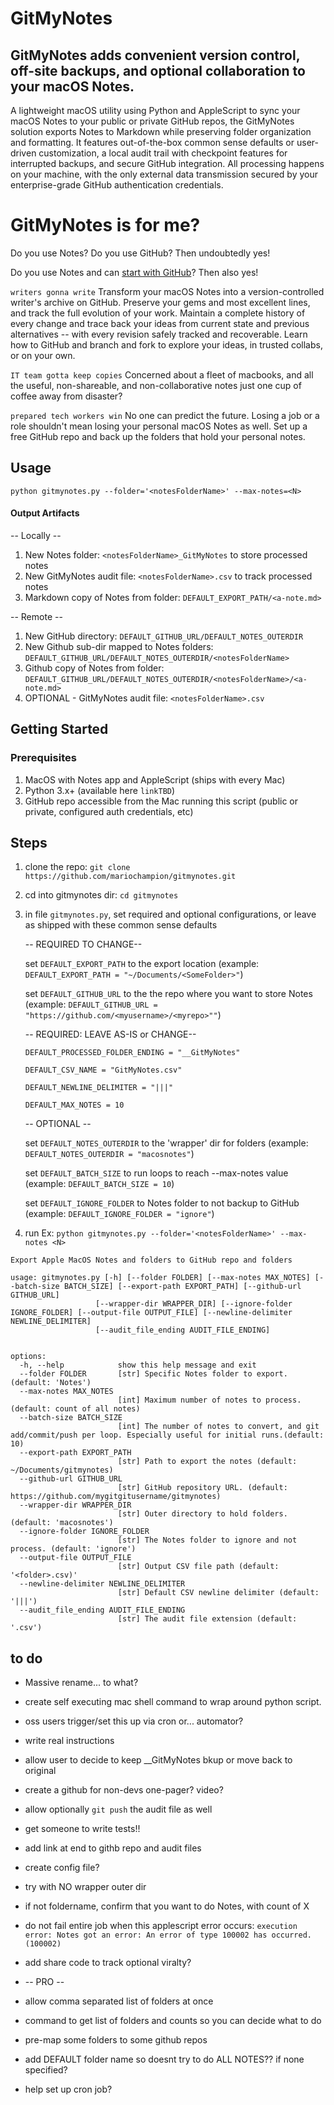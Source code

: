 # GitMyNotes
## GitMyNotes adds convenient version control, off-site backups, and optional collaboration to your macOS Notes.

A lightweight macOS utility using Python and AppleScript to sync your macOS Notes to your public or private GitHub repos, the GitMyNotes solution exports Notes to Markdown while preserving folder organization and formatting. It features out-of-the-box common sense defaults or user-driven customization, a local audit trail with checkpoint features for interrupted backups, and secure GitHub integration. All processing happens on your machine, with the only external data transmission secured by your enterprise-grade GitHub authentication credentials.


# GitMyNotes is for me?

Do you use Notes? Do you use GitHub? Then undoubtedly yes!

Do you use Notes and can [start with GitHub](https://docs.github.com/en/get-started/start-your-journey)? Then also yes!

`writers gonna write`
Transform your macOS Notes into a version-controlled writer's archive on GitHub.
Preserve your gems and most excellent lines, and track the full evolution of your work. Maintain a complete history of every change and trace back your ideas from current state and previous alternatives -- with every revision safely tracked and recoverable. Learn how to GitHub and branch and fork to explore your ideas, in trusted collabs, or on your own.


`IT team gotta keep copies`
Concerned about a fleet of macbooks, and all the useful, non-shareable, and non-collaborative notes just one cup of coffee away from disaster? 


`prepared tech workers win`
No one can predict the future. Losing a job or a role shouldn't mean losing your personal macOS Notes as well. Set up a free GitHub repo and back up the folders that hold your personal notes.


## Usage
`python gitmynotes.py --folder='<notesFolderName>' --max-notes=<N>`


#### Output Artifacts
-- Locally --

1. New Notes folder: `<notesFolderName>_GitMyNotes` to store processed notes
2. New GitMyNotes audit file: `<notesFolderName>.csv` to track processed notes
3. Markdown copy of Notes from folder: `DEFAULT_EXPORT_PATH/<a-note.md>`

-- Remote --
1. New GitHub directory: `DEFAULT_GITHUB_URL/DEFAULT_NOTES_OUTERDIR`
2. New Github sub-dir mapped to Notes folders: `DEFAULT_GITHUB_URL/DEFAULT_NOTES_OUTERDIR/<notesFolderName>`
3. Github copy of Notes from folder: `DEFAULT_GITHUB_URL/DEFAULT_NOTES_OUTERDIR/<notesFolderName>/<a-note.md>`
4. OPTIONAL - GitMyNotes audit file: `<notesFolderName>.csv`




## Getting Started

### Prerequisites
1. MacOS with Notes app and AppleScript (ships with every Mac)
2. Python 3.x+ (available here `linkTBD`)
3. GitHub repo accessible from the Mac running this script (public or private, configured auth credentials, etc) 


## Steps
1. clone the repo: `git clone https://github.com/mariochampion/gitmynotes.git`

2. cd into gitmynotes dir: `cd gitmynotes`

3. in file `gitmynotes.py`, set required and optional configurations, or leave as shipped with these common sense defaults

	-- REQUIRED TO CHANGE--
	
	
	set `DEFAULT_EXPORT_PATH` to the export location (example: `DEFAULT_EXPORT_PATH = "~/Documents/<SomeFolder>"`)
	
	set `DEFAULT_GITHUB_URL` to the the repo where you want to store Notes (example: `DEFAULT_GITHUB_URL = "https://github.com/<myusername>/<myrepo>""`)
	

	-- REQUIRED: LEAVE AS-IS or CHANGE--

	`DEFAULT_PROCESSED_FOLDER_ENDING = "__GitMyNotes"`

	`DEFAULT_CSV_NAME = "GitMyNotes.csv"`

	`DEFAULT_NEWLINE_DELIMITER = "|||"`

	`DEFAULT_MAX_NOTES = 10`
	

    -- OPTIONAL --
    
    
	set `DEFAULT_NOTES_OUTERDIR` to the 'wrapper' dir for folders (example: `DEFAULT_NOTES_OUTERDIR = "macosnotes"`)
	
	set `DEFAULT_BATCH_SIZE` to run loops to reach --max-notes value (example: `DEFAULT_BATCH_SIZE = 10`)
	
	set `DEFAULT_IGNORE_FOLDER` to Notes folder to not backup to GitHub (example: `DEFAULT_IGNORE_FOLDER = "ignore"`)
	
	
	

4. run Ex: `python gitmynotes.py --folder='<notesFolderName>' --max-notes <N> `

```
Export Apple MacOS Notes and folders to GitHub repo and folders

usage: gitmynotes.py [-h] [--folder FOLDER] [--max-notes MAX_NOTES] [--batch-size BATCH_SIZE] [--export-path EXPORT_PATH] [--github-url GITHUB_URL]
                   [--wrapper-dir WRAPPER_DIR] [--ignore-folder IGNORE_FOLDER] [--output-file OUTPUT_FILE] [--newline-delimiter NEWLINE_DELIMITER]
                   [--audit_file_ending AUDIT_FILE_ENDING]


options:
  -h, --help            show this help message and exit
  --folder FOLDER       [str] Specific Notes folder to export.(default: 'Notes')
  --max-notes MAX_NOTES
                        [int] Maximum number of notes to process. (default: count of all notes)
  --batch-size BATCH_SIZE
                        [int] The number of notes to convert, and git add/commit/push per loop. Especially useful for initial runs.(default: 10)
  --export-path EXPORT_PATH
                        [str] Path to export the notes (default: ~/Documents/gitmynotes)
  --github-url GITHUB_URL
                        [str] GitHub repository URL. (default: https://github.com/mygitgitusername/gitmynotes)
  --wrapper-dir WRAPPER_DIR
                        [str] Outer directory to hold folders. (default: 'macosnotes')
  --ignore-folder IGNORE_FOLDER
                        [str] The Notes folder to ignore and not process. (default: 'ignore')
  --output-file OUTPUT_FILE
                        [str] Output CSV file path (default: '<folder>.csv)'
  --newline-delimiter NEWLINE_DELIMITER
                        [str] Default CSV newline delimiter (default: '|||')
  --audit_file_ending AUDIT_FILE_ENDING
                        [str] The audit file extension (default: '.csv')

```



## to do

* Massive rename... to what?

* create self executing mac shell command to wrap around python script. 
* oss users trigger/set this up via cron or... automator?

* write real instructions

* allow user to decide to keep <folder>__GitMyNotes bkup or move back to original

* create a github for non-devs one-pager? video? 

* allow optionally `git push` the audit file as well

* get someone to write tests!!

* add link at end to githb repo and audit files

* create config file?

* try with NO wrapper outer dir

* if not foldername, confirm that you want to do Notes, with count of X

* do not fail entire job when this applescript error occurs: `execution error: Notes got an error: An error of type 100002 has occurred. (100002)`

* add share code to track optional viralty?

*  -- PRO -- 

* allow comma separated list of folders at once

* command to get list of folders and counts so you can decide what to do

* pre-map some folders to some github repos

* add DEFAULT folder name so doesnt try to do ALL NOTES?? if none specified?

* help set up cron job?







